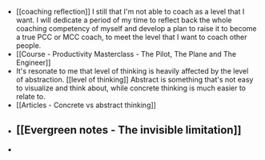 - [[coaching reflection]] I still that I'm not able to coach as a level that I want. I will dedicate a period of my time to reflect back the whole coaching competency of myself and develop a plan to raise it to become a true PCC or MCC coach, to meet the level that I want to coach other people.
- [[Course - Productivity Masterclass - The Pilot, The Plane and The Engineer]]
- It's resonate to me that level of thinking is heavily affected by the level of abstraction. [[level of thinking]]
Abstract is something that's not easy to visualize and think about, while concrete thinking is much easier to relate to.
- [[Articles - Concrete vs abstract thinking]]
- [[Evergreen notes - The invisible limitation]]
    - 
- 
